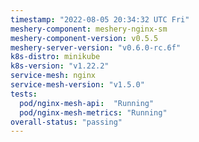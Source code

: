 ```yaml
---
timestamp: "2022-08-05 20:34:32 UTC Fri"
meshery-component: meshery-nginx-sm
meshery-component-version: v0.5.5
meshery-server-version: "v0.6.0-rc.6f"
k8s-distro: minikube
k8s-version: "v1.22.2"
service-mesh: nginx
service-mesh-version: "v1.5.0"
tests:
  pod/nginx-mesh-api:  "Running"
  pod/nginx-mesh-metrics: "Running"
overall-status: "passing"
---
```

